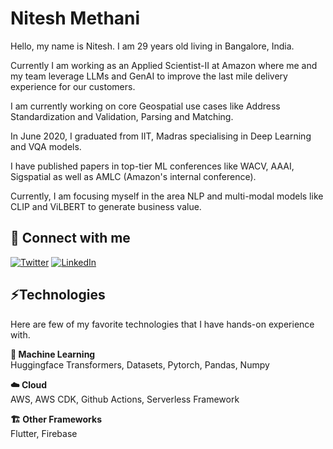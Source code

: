 # Nitesh Methani

Hello, my name is Nitesh. I am 29 years old living in Bangalore, India.

Currently I am working as an Applied Scientist-II at Amazon where me and my team leverage LLMs and GenAI to improve the last mile delivery experience for our customers.

I am currently working on core Geospatial use cases like Address Standardization and Validation, Parsing and Matching.

In June 2020, I graduated from IIT, Madras specialising in Deep Learning and VQA models.

I have published papers in top-tier ML conferences like WACV, AAAI, Sigspatial as well as AMLC (Amazon's internal conference).

Currently, I am focusing myself in the area NLP and multi-modal models like CLIP and ViLBERT to generate business value.

## 🔗 Connect with me 
<a href="https://twitter.com/initeshmethani" target="_blank"><img alt="Twitter" src="https://img.shields.io/badge/twitter-%231DA1F2.svg?&style=for-the-badge&logo=twitter&logoColor=white" /></a>
<a href="https://www.linkedin.com/in/initeshmethani/" target="_blank"><img alt="LinkedIn" src="https://img.shields.io/badge/linkedin-%230077B5.svg?&style=for-the-badge&logo=linkedin&logoColor=white" /></a>

## ⚡Technologies 

Here are few of  my favorite technologies that I have hands-on experience with.

**🤖 Machine Learning**  
Huggingface Transformers, Datasets, Pytorch, Pandas, Numpy

**☁️ Cloud**  
AWS, AWS CDK, Github Actions, Serverless Framework

**🏗️ Other Frameworks**  
Flutter, Firebase
